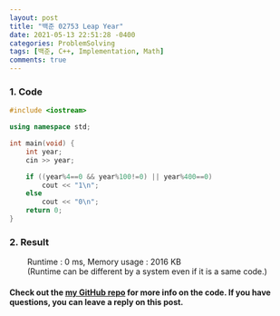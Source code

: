 ```yaml
---
layout: post
title: "백준 02753 Leap Year"
date: 2021-05-13 22:51:28 -0400
categories: ProblemSolving
tags: [백준, C++, Implementation, Math]
comments: true
---
```


### 1. Code
```cpp
#include <iostream>

using namespace std;

int main(void) {
    int year;
    cin >> year;

    if ((year%4==0 && year%100!=0) || year%400==0)
        cout << "1\n";
    else
        cout << "0\n";
    return 0;
}
```

### 2. Result
&nbsp;&nbsp;&nbsp;&nbsp;&nbsp;&nbsp;&nbsp;&nbsp;Runtime : 0 ms, Memory usage : 2016 KB  
&nbsp;&nbsp;&nbsp;&nbsp;&nbsp;&nbsp;&nbsp;&nbsp;(Runtime can be different by a system even if it is a same code.)

#### Check out the [my GitHub repo][hyuk-gh] for more info on the code. If you have questions, you can leave a reply on this post.
[hyuk-gh]: https://github.com/dlgur1994/StudyAlgorithms
